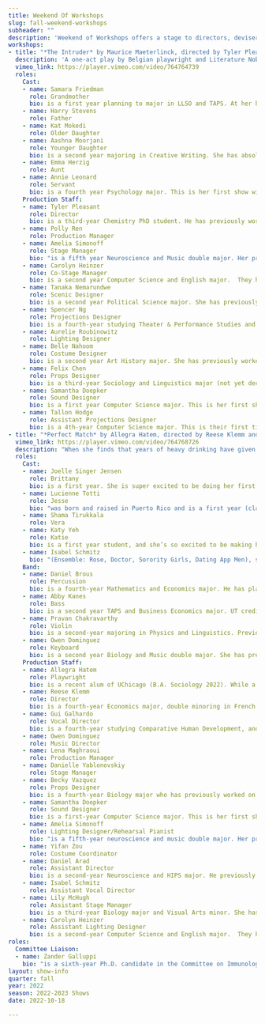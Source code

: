 ```yaml
---
title: Weekend Of Workshops
slug: fall-weekend-workshops
subheader: ""
description: 'Weekend of Workshops offers a stage to directors, devisers and performers hoping to exercise and explore their craft. This fall, audiences will encounter new work and old, original and revised. A Weekend of Workshops commits each and every inhabitant of this intimate space to the expansion of the limits of their artistry. Join us for <em>The Intruder</em> and <em>Perfect Match</em>!'
workshops:
- title: "*The Intruder* by Maurice Maeterlinck, directed by Tyler Pleasant"
  description: 'A one-act play by Belgian playwright and Literature Nobel Laureate.  A family stays up together at night waiting for the arrival of a doctor and another member of the family. As they wait, worried about the sick mother in the other room, they are instead visited by a mysterious unseen intruder who pays the family a visit and strains the bonds between them.'
  vimeo_link: https://player.vimeo.com/video/764764739
  roles:
    Cast:
    - name: Samara Friedman
      role: Grandmother
      bio: is a first year planning to major in LLSO and TAPS. At her high school, she acted in a variety of musicals and plays including, but not limited to, *Pippin* (Catherine), *Macbeth* (Lady Macbeth), *Spring Awakening* (Thea), and *The Trial* (Wife). During her senior year of high school, she co-produced, directed, designed, and starred in *RUMORS*, a farce by Neil Simon. In addition to theater, Samara has been playing piano for 13 years. She is a classically trained pianist, but enjoys improvising and writing songs. She looks forward to continuing her theatrical career at UChicago!
    - name: Harry Stevens
      role: Father
    - name: Kat Mokedi
      role: Older Daughter
    - name: Aashna Moorjani
      role: Younger Daughter
      bio: is a second year majoring in Creative Writing. She has absolutely no theater experience but figured now was as good a time as any to start. She spends most of her time writing papers and running to rehearsal. In the rare moments she’s not, you’ll find her in the movie theater, struggling to bake fancy French desserts, or drinking black coffee at one of Hyde Park’s many coffeeshops.
    - name: Emma Herzig
      role: Aunt
    - name: Annie Leonard
      role: Servant
      bio: is a fourth year Psychology major. This is her first show with UT, but she's currently involved with some film projects at UChicago including but not limited to *Survivor Chicago*. She also has a longstanding history of playing piano at musical theatre revues, so if in need of an accompanist, feel free to reach out.
    Production Staff:
    - name: Tyler Pleasant
      role: Director
      bio: is a third-year Chemistry PhD student. He has previously worked on *Scientific Method* (Director) and Winter 2022 Workshops (Production Manager) with UT, as well as directed, acted, and props designed many shows in undergrad. He hopes *The Intruder* draws you into the world of the characters and, metaphorically, you can join them in sitting around the family table.
    - name: Polly Ren
      role: Production Manager
    - name: Amelia Simonoff
      role: Stage Manager
      bio: "is a fifth year Neuroscience and Music double major. Her previous credits include *Jack Off The Beanstalk* (PrideArts Theater, Lighting Designer), and with UT: *The Trail to Oregon!* (Lighting Designer), *Ah Wing and the Automaton Eagle* (Lighting Designer), and *Scientific Method* (Assistant Lighting Designer)."
    - name: Carolyn Heinzer
      role: Co-Stage Manager
      bio: is a second year Computer Science and English major.  They have previously worked on *The Trail to Oregon!* (Assistant Lighting Designer) and written for three Theater[24] workshops (*Disneyworld Is Not for Zombies*, *Urine Trouble*, and *Me n U*). This is probably the most normal show they have done so far.
    - name: Tanaka Nemarundwe
      role: Scenic Designer
      bio: is a second year Political Science major. She has previously acted in University Theater's Spring 2022 production of *The Trail to Oregon!*, and she acted in 5 musicals (including *Les Miserables*, *Once on This Island*, and a few others) during high school. *The Intruder* is her first show doing scenic.
    - name: Spencer Ng
      role: Projections Designer
      bio: is a fourth-year studying Theater & Performance Studies and Computer Science. His past credits include *Love’s Labour’s Lost* (Stage Manager), *My H8 Letter to the Gr8 American Theatre* (Stage Manager), *King Lear* (Production Manager), and *The Winter’s Tale* (ASM). Spencer serves as the UT Chair, and he hopes you enjoy the dark, AI-assisted scenery!
    - name: Aurelie Roubinowitz
      role: Lighting Designer
    - name: Belle Nahoom
      role: Costume Designer
      bio: is a second year Art History major. She has previously worked on *The Heirs* (Assistant Stage Manager), *Scientific Method* (Costume Designer) and the BA Thesis *Yivdak* (role of Jared). She is also the Capocomico of the Commedia Dell'Arte troupe on campus. Belle is very grateful to be involved with this production and all of its cast and crew. 
    - name: Felix Chen
      role: Props Designer
      bio: is a third-year Sociology and Linguistics major (not yet declared). He has previously worked on *Scientific Method* (Assistant Stage Manager). He is interested in learning more about theater.
    - name: Samantha Doepker
      role: Sound Designer
      bio: is a first year Computer Science major. This is her first show at the University of Chicago, along with *Perfect Match*, and she looks forward to being involved with University Theater more in the future.
    - name: Tallon Hodge
      role: Assistant Projections Designer
      bio: is a 4th-year Computer Science major. This is their first time contributing to a theater production. Tallon enjoys coding, art, and trying new things. 
- title: "*Perfect Match* by Allegra Hatem, directed by Reese Klemm and Guilherme Galhardo"
  vimeo_link: https://player.vimeo.com/video/764768726
  description: "When she finds that years of heavy drinking have given her liver disease, sorority girl Brittany turns to Tinder in order to find a liver donor who’s her “perfect match.” However, under what pretense will her date accept? For the first time ever in front of an audience, the cast of Perfect Match will perform a concert selection of songs from the hilarious student-written musical."
  roles:
    Cast:
    - name: Joelle Singer Jensen
      role: Brittany
      bio: is a first year. She is super excited to be doing her first show with University Theater! Some of her previous shows include *Into the Woods* (Witch), *Moon Over Buffalo* (Charlotte), *The Last Five Years* (Cathy), *Cinderella* (Cinderella), *Julius Caesar* (Brutus), and *Sweeney Todd* (Johanna). 
    - name: Lucienne Totti
      role: Jesse
      bio: "was born and raised in Puerto Rico and is a first year (class of 2026) double major in Political Science and Public Policy."
    - name: Shama Tirukkala
      role: Vera
    - name: Katy Yeh
      role: Katie
      bio: is a first year student, and she’s so excited to be making her University Theater debut in *Perfect Match*! Some of her favorite musicals she did in high school include *Little Women*, *Godspell*, and *Into The Woods*. She is so grateful for her family, friends, and everyone who has worked so hard to make this musical come to life. She hopes you enjoy the show! 
    - name: Isabel Schmitz
      bio: "(Ensemble: Rose, Doctor, Sorority Girls, Dating App Men), soprano, is a fourth-year undergraduate studying Music and Comparative Human Development. She sang Barbarina in AAMA Salzburg production of *Le Nozze di Figaro* in the summer of 2022, soprano vocals in *Yivdak* in the Spring of 2022, and participated in Berlin Opera Academy’s 2021 Summer Opera Festival in Switzerland, singing chorus in *Hänsel und Gretel*. She will be singing chorus in *Suor Angelica* and be featured in the Opera Scenes Showcase in Music on Site Institute’s 2022 season in Wichita, Kansas this December. She has been a member of the Vocal Studies Program since first year, studying with Patrice Michaels, and has been a member of Motet Choir under the direction of Dr. James Kallembach since first year, and started as soprano section leader in the winter of 2022. She teaches voice with and is the Communications Director for the South Side Free Music Program, a UChicago RSO, for which she has taught since first year."
    Band: 
    - name: Daniel Brous
      role: Percussion
      bio: is a fourth-year Mathematics and Economics major. He has played in the University Wind Ensemble (percussionist) and currently plays in the University Percussion Ensemble (percussionist) and X-Tet (drummer). He is excited to be working with TAPS for the first time and hopes to see you at the show!
    - name: Abby Kanes
      role: Bass
      bio: is a second year TAPS and Business Economics major. UT credits include The Heirs Workshop (Aveline), *Scientific Method* (Props Designer), *The Trail to Oregon!* (Bass) and the TAPS show *Amazons and Their Men* (The Frau). She has played in pit orchestras at her performing arts summer camp and is thrilled to perform bass in UT as well. She is also a member of UT Committee. 
    - name: Pravan Chakravarthy
      role: Violin
      bio: is a second-year majoring in Physics and Linguistics. Previous pits he has played in include *Big Fish and The Mystery of Edwin Drood*, and he has also participated in other music groups on campus such as the University Symphony Orchestra, the South Asian Music Ensemble, and the Middle East Music Ensemble. He composes his own music as well, and arranged the electric guitar part for *Perfect Match* for violin.
    - name: Owen Dominguez
      role: Keyboard
      bio: is a second year Biology and Music double major. She has previously worked on *The Trail To Oregon!* (spring 2022) and various other shows in high school. She likes octopuses, talking about people’s passions, and if you have a cat please tell her where/when she can pet it.
    Production Staff:
    - name: Allegra Hatem		
      role: Playwright
      bio: is a recent alum of UChicago (B.A. Sociology 2022). While a student she worked in the prop shop as TAPS tech staff, was treasurer of University Theater, and was awarded the Francis X. Kinahan Memorial Prize (awarded annually the graduating senior who was contributed the most to University Theater). Show credits include *Vanya & Sonia & Masha & Spike* (Nina, St. Mark's Players, Fall 2022), *She Kills Monsters* (Tilly, Hyde Park Players, Winter 2020), and *The Winter's Tale* (Props, UT, Fall 2019). *Perfect Match* is her first endeavor in theatrical writing, a project she began in Scott Elmegreen's "Songwriting for Musical Theater" course in winter 2021. Huge thanks to Scott and writer's cohort for their feedback and encouragement, to friends and family for their support, and to the cast, band, and crew for bringing the script to life! (Since *Perfect Match* is a work in progress, she welcomes any thoughts, comments, or suggestions on the script - if you have them, please let her know at ahatem@uchicago.edu or on Instagram @allegrahatem.) 
    - name: Reese Klemm
      role: Director
      bio: is a fourth-year Economics major, double minoring in French and Cinema Studies. She is happy to be back working with students in the rehearsal room after having directed *The Trail to Oregon!* in Spring 2022. In the past, Reese was also assistant production manager in Fall 2019 and a crew member in countless Theatre[24]s! She can't wait to show everyone what the cast and crew has worked on for the last 3 weeks over! Special thanks to Tate, Dave, Dhirpal, and the RShively Casting Agency (@reidshively)! 
    - name: Gui Galhardo		
      role: Vocal Director
      bio: is a fourth-year studying Comparative Human Development, and thrilled to be vocal directing this show alongside their co-director Reese! Having vocal directed *The Trail to Oregon!* during Winter and Spring 2022 as his first show with UT, he's excited to be returning to the directorial slate for the '22-'23 season. Gui would like to thank their director, Reese; music director, Owen, and the members of the band; the stage management, design, and production teams; and, of course Allegra Hatem for writing and composing the show! He hopes you enjoy all the hard work the actors have put in these last few weeks, and they also wish you the best of luck finding your own Perfect Match, whether they come from an app, the UNOS list, or within! 
    - name: Owen Dominguez
      role: Music Director
    - name: Lena Maghraoui
      role: Production Manager
    - name: Danielle Yablonovskiy
      role: Stage Manager
    - name: Becky Vazquez
      role: Props Designer
      bio: is a fourth-year Biology major who has previously worked on other shows such as *Rosencrantz and Guildenstern are Dead* and *Love's Labour's Lost*. This is the first workshop they have participated in, and they are very excited for everyone to see it!
    - name: Samantha Doepker		
      role: Sound Designer
      bio: is a first-year Computer Science major. This is her first show at the University of Chicago, along with *The Intruder*, and she looks forward to being involved with University Theater more in the future.
    - name: Amelia Simonoff		
      role: Lighting Designer/Rehearsal Pianist
      bio: "is a fifth-year neuroscience and music double major. Her previous credits include Jack Off The Beanstalk (PrideArts Theater, Lighting Designer), and with UT: Trail to Oregon! (Lighting Designer), Ah Wing and the Automaton Eagle (Lighting Designer), and Scientific Method (Assistant Lighting Designer)."
    - name: Yifan Zou		
      role: Costume Coordinator
    - name: Daniel Arad
      role: Assistant Director
      bio: is a second-year Neuroscience and HIPS major. He previously worked on *The Trail to Oregon!* as an assistant stage manager (a delightful time) and various film projects on campus. 
    - name: Isabel Schmitz
      role: Assistant Vocal Director
    - name: Lily McHugh		
      role: Assistant Stage Manager
      bio: is a third-year Biology major and Visual Arts minor. She has previously played the daughter in *The Trail to Oregon!*. This is her first managerial position within University Theater. Special shout-out to her manager, the honorable Reid Shively from R.Shively Casting Agency, for securing this position for her. 
    - name: Carolyn Heinzer
      role: Assistant Lighting Designer
      bio: is a second-year Computer Science and English major.  They have previously worked on *The Trail to Oregon!* (Assistant Lighting Designer) and written for three Theater[24] workshops (Disneyworld Is Not for Zombies, Urine Trouble, and Me n U). This is probably the most normal show they have done so far.
roles:
  Committee Liaison:
  - name: Zander Galluppi
    bio: "is a sixth-year Ph.D. candidate in the Committee on Immunology. He has performed in over fifteen UT/TAPS productions: some of his favorite credits include *Amazons and Their Men* (The Man), *Animals Out of Paper* (Andy), and *Peter and the Starcatcher* (Smee). Zander's Chicago regional credits include work with Mercury Theatre Chicago, the Beverly Arts Center, Dominican University, This Moment Productions, and Underscore Theatre Company.  This year is also Zander’s fourth year on UT Committee. You can catch him next month appearing in Dominican University's production of *A Midsummer Night's Cirque* as a professional guest artist playing Flute!"
layout: show-info
quarter: fall
year: 2022
season: 2022-2023 Shows
date: 2022-10-18

---
```

